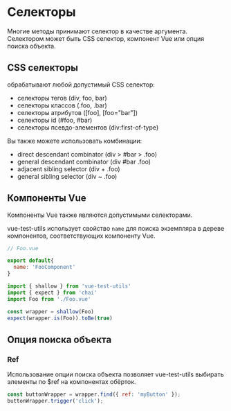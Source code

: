 # Селекторы

Многие методы принимают селектор в качестве аргумента. Селектором может быть CSS селектор, компонент Vue или опция поиска объекта.

## CSS селекторы

обрабатывают любой допустимый CSS селектор:

- селекторы тегов (div, foo, bar)
- селекторы классов (.foo, .bar)
- селекторы атрибутов ([foo], [foo="bar"])
- селекторы id (#foo, #bar)
- селекторы псевдо-элементов (div:first-of-type)

Вы также можете использовать комбинации:

- direct descendant combinator (div > #bar > .foo)
- general descendant combinator (div #bar .foo)
- adjacent sibling selector (div + .foo)
- general sibling selector (div ~ .foo)

## Компоненты Vue

Компоненты Vue также являются допустимыми селекторами.

vue-test-utils использует свойство `name` для поиска экземпляра в дереве компонентов, соответствующих компоненту Vue.

```js
// Foo.vue

export default{
  name: 'FooComponent'
}
```

```js
import { shallow } from 'vue-test-utils'
import { expect } from 'chai'
import Foo from './Foo.vue'

const wrapper = shallow(Foo)
expect(wrapper.is(Foo)).toBe(true)
```

## Опция поиска объекта

### Ref

Использование опции поиска объекта позволяет vue-test-utils выбирать элементы по $ref на компонентах обёрток.

```js
const buttonWrapper = wrapper.find({ ref: 'myButton' });
buttonWrapper.trigger('click');
```